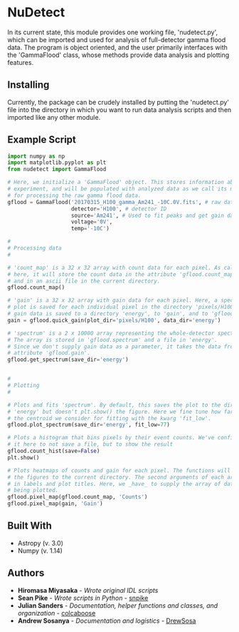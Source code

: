 # NuDetect
In its current state, this module provides one working file, 'nudetect.py', which can be imported and used for analysis of full-detector gamma flood data. The program is object oriented, and the user primarily interfaces with the 'GammaFlood' class, whose methods provide data analysis and plotting features.

## Installing

Currently, the package can be crudely installed by putting the 'nudetect.py' file into the directory in which you want to run data analysis scripts and then imported like any other module.

## Example Script
```python
import numpy as np
import matplotlib.pyplot as plt
from nudetect import GammaFlood

# Here, we initialize a 'GammaFlood' object. This stores information about the 
# experiment, and will be populated with analyzed data as we call its methods
# for processing the raw gamma flood data.
gflood = GammaFlood('20170315_H100_gamma_Am241_-10C.0V.fits', # raw data
					detector='H100', # detector ID
					source='Am241', # Used to fit peaks and get gain data
					voltage='0V',
					temp='-10C')

#
# Processing data
#

# 'count_map' is a 32 x 32 array with count data for each pixel. As called
# here, it will store the count data in the attribute 'gflood.count_map', 
# and in an ascii file in the current directory.
gflood.count_map()

# 'gain' is a 32 x 32 array with gain data for each pixel. Here, a spectrum 
# plot is saved for each individual pixel in the directory 'pixels/H100' and 
# gain data is saved to a directory 'energy', to 'gain', and to 'gflood.gain'.
gain = gflood.quick_gain(plot_dir='pixels/H100', data_dir='energy')

# 'spectrum' is a 2 x 10000 array representing the whole-detector spectrum.
# The array is stored in 'gflood.spectrum' and a file in 'energy'.
# Since we don't supply gain data as a parameter, it takes the data from the
# attribute 'gflood.gain'.
gflood.get_spectrum(save_dir='energy')


#
# Plotting
#

# Plots and fits 'spectrum'. By default, this saves the plot to the directory
# 'energy' but doesn't plt.show() the figure. Here we fine tune how far below
# the centroid we consider for fitting with the kwarg 'fit_low'.
gflood.plot_spectrum(save_dir='energy', fit_low=77)

# Plots a histogram that bins pixels by their event counts. We've configured
# it here to not save a file, but to show the result
gflood.count_hist(save=False)
plt.show()

# Plots heatmaps of counts and gain for each pixel. The functions will save
# the figures to the current directory. The second arguments of each are used
# in labels and plot titles. Here, we _have_ to supply the array of data
# being plotted.
gflood.pixel_map(gflood.count_map, 'Counts')
gflood.pixel_map(gain, 'Gain')
```

## Built With

* Astropy (v. 3.0)
* Numpy (v. 1.14)

## Authors

* **Hiromasa Miyasaka** - *Wrote original IDL scripts*
* **Sean Pike** - *Wrote scripts in Python* - [snpike](https://github.com/snpike/)
* **Julian Sanders** - *Documentation, helper functions and classes, and organization* - [colcaboose](https://github.com/colcaboose)
* **Andrew Sosanya** - *Documentation and logistics* - [DrewSosa](https://github.com/DrewSosa)

